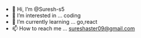- 👋 Hi, I’m @Suresh-s5
- 👀 I’m interested in ... coding
- 🌱 I’m currently learning ... go,react
- 📫 How to reach me ... sureshaster09@gmail.com
<!---
Suresh-s5/Suresh-s5 is a ✨ special ✨ repository because its `README.md` (this file) appears on your GitHub profile.
You can click the Preview link to take a look at your changes.
--->
